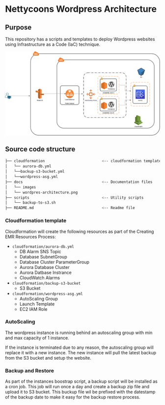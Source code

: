 # Nettycoons Wordpress Architecture

## Purpose

This repository has a scripts and templates to deploy Wordpress websites using Infrastructure as a Code (IaC) technique.

![Wordpress Architecture](docs/images/wordpress-architecture.png)

## Source code structure

```bash
├── cloudformation                          <-- cloudformation template for cicd pipeline
│   └── aurora-db.yml
│   └──backup-s3-bucket.yml
│   └──wordpress-asg.yml
├── docs                                    <-- Documentation files
│   └── images
│   └── wordpres-architecture.png
├── scripts                                 <-- Utility scripts
│   └── backup-to-s3.sh
├── README.md                               <-- Readme file
```

### Cloudformation template

Cloudformation will create the following resources as part of the Creating EMR Resources Process:

* ``cloudformation/aurora-db.yml``
    + DB Alarm SNS Topic
    + Database SubnetGroup
    + Database Cluster ParameterGroup
    + Aurora Database Cluster
    + Aurora Datbase Instrance
    + CloudWatch Alarms
* ``cloudformation/backup-s3-bucket``
    + S3 Bucket
* ``cloudformation/wordpress-asg.yml``
    + AutoScaling Group
    + Launch Template
    + EC2 IAM Role

### AutoScaling

The wordpress instance is running behind an autoscaling group with min and max capacity of 1 instance.

If the instance is terminated due to any reason, the autoscaling group will replace it with a new instance. The new instance will pull the latest backup from the S3 bucket and setup the website.

### Backup and Restore

As part of the instances boostrap script, a backup script will be installed as a cron job. This job will run once a day and create a backup zip file and upload it to S3 bucket. This buckup file wil be prefixed with the datestamp of the backup date to make it easy for the backup restore process.
